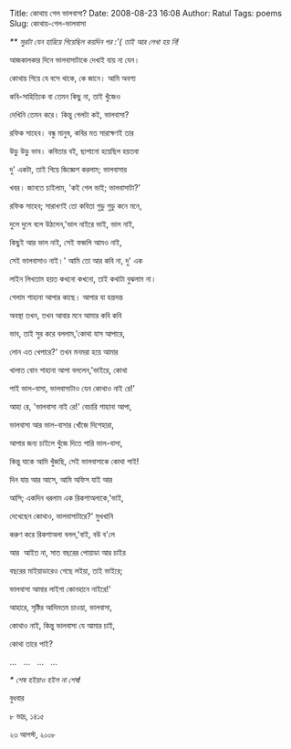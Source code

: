 Title: কোথায় গেল ভালবাসা?
Date: 2008-08-23 16:08
Author: Ratul
Tags: poems
Slug: কোথায়-গেল-ভালবাসা

*\*\* সুরটা যেন হারিয়ে গিয়েছিল কয়দিন পর :'( তাই আর লেখা হয় নি!*

আজকালকার দিনে ভালবাসাটাকে দেখাই যায় না যেন।

কোথায় গিয়ে যে বসে থাকে, কে জানে। আমি অবশ্য

কবি-সাহিত্যিক বা তেমন কিছু না, তাই খুঁজেও

দেখিনি তেমন করে। কিন্তু গেলটা কই, ভালবাসা?

রফিক সাহেব। বন্ধু মানুষ, কবির মত সারাক্ষণই তার

উড়ু উড়ু ভাব। কবিতার বই, ছাপানো হয়েছিল হয়তবা

দু' একটা, তাই গিয়ে জিজ্ঞেশ করলাম; ভালবাসার

খবর। জানতে চাইলাম, 'কই গেল ভাই; ভালবাসাটা?'

রফিক সাহেব; সারাখণই তো কবিতা গুড়ু গুড়ু কনে মনে,

দুলে দুলে বলে উঠলেন,'ভাল নাইরে ভাই, ভাল নাই,

কিছুই আর ভাল নাই, সেই ফজলি আমও নাই,

সেই ভালবাসাও নাই।' আমি তো আর কবি না, দু' এক

লাইন লিখতাম হয়ত কখনো কখনো, তাই কথাটা বুঝলাম না।

গেলাম শাহানা আপার কাছে। আপার যা হন্তদন্ত

অবস্থা তখন, তখন আবার মনে আমার কবি কবি

ভাব, তাই সুর করে বললাম,'কোথা যাস আপারে,

লোন এত খেপারে?' তখন মনমরা হয়ে আমার

খালাত বোন শাহানা আপা বললেন,'ভাইরে, কোথা

পাই ভাল-বাসা, ভালবাসাটাও যেন কোথাও নাই রে!'

আহা রে, 'ভালবাসা নাই রে!' বেচারি শাহানা আপা,

ভালবাসা আর ভাল-বাসার খোঁজে দিশেহারা,

আপার জন্য চাইলে খুঁজে দিতে পারি ভাল-বাসা,

কিন্তু যাকে আমি খুঁজছি, সেই ভালবাসাকে কোথা পাই!

দিন যায় আর আসে, আমি অফিস যাই আর

আসি; একদিন ধরলাম এক রিকশাঅলাকে,'ভাই,

দেখেছেন কোথাও, ভালবাসাটারে?' মুখখানি

করুণ করে রিকশাঅলা বলল,'বাই, বউ ব'লে

আর  আইত না, সাত বছরের পোয়াডা আর চাইর

বছরের মাইয়াডারেও গেছে লইয়া, তাই ভাইরে;

ভালবাসা আমার লাইগা কোনহানে নাইরে!'

আহারে, সৃষ্টির আদিমতম চাওয়া, ভালবাসা,

কোথাও নাই, কিন্তু ভালবাসা যে আমার চাই,

কোথা তারে পাই?

...   ...   ...   ...

*\* শেষ হইয়াও হইল না শেষ!*

বুধবার

৮ ভাদ্র, ১৪১৫

২৩ আগস্ট, ২০০৮
